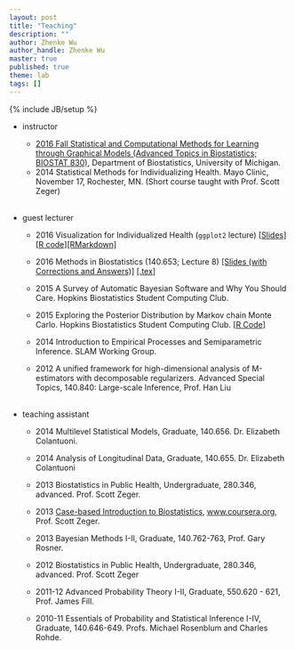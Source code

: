 ```yaml
---
layout: post
title: "Teaching"
description: ""
author: Zhenke Wu
author_handle: Zhenke Wu
master: true
published: true
theme: lab
tags: []
---
```

{% include JB/setup %}

* instructor
    * [2016 Fall Statistical and Computational Methods for Learning through Graphical Models (Advanced 
    Topics in Biostatistics; BIOSTAT 830)](/teaching/graphical_model), Department of Biostatistics, University of Michigan.
	* 2014 Statistical Methods for Individualizing Health. Mayo Clinic, November 17, Rochester, MN. (Short course taught with Prof. Scott Zeger)<br><br>
	
* guest lecturer
	* 2016 Visualization for Individualized Health (`ggplot2` lecture) [[Slides]](/assets/pdfs/slides/teaching/2016/inhealthvis/2016-02-23-ggplot2_lecture.pdf)[[R code]](/assets/pdfs/slides/teaching/2016/inhealthvis/ggplot2_lecture.R)[[RMarkdown]](/assets/pdfs/slides/teaching/2016/inhealthvis/ggplot2_lecture.rmd)
    * 2016 Methods in Biostatistics (140.653; Lecture 8) [[Slides (with Corrections and Answers)]](/assets/pdfs/slides/teaching/2016/140.653/653_Lecture8_11Feb2016.pdf) [[.tex]](/assets/pdfs/slides/teaching/2016/140.653/653_Lecture8_beamer_source.zip)
    * 2015 A Survey of Automatic Bayesian Software and Why You Should Care. Hopkins Biostatistics Student Computing Club.
	* 2015 Exploring the Posterior Distribution by Markov chain Monte Carlo. Hopkins Biostatistics Student Computing Club. [[R Code]](https://github.com/zhenkewu/demo_code)
	
	* 2014 Introduction to Empirical Processes and Semiparametric Inference. SLAM Working Group.
	
	* 2012 A unified framework for high-dimensional analysis of M-estimators with decomposable regularizers. Advanced Special Topics, 140.840: Large-scale Inference, Prof. Han Liu<br><br>
		
* teaching assistant

	* 2014 Multilevel Statistical Models, Graduate, 140.656. Dr. Elizabeth Colantuoni.
	
	* 2014 Analysis of Longitudinal Data, Graduate, 140.655. Dr. Elizabeth Colantuoni
	
	* 2013 Biostatistics in Public Health, Undergraduate, 280.346, advanced. Prof. Scott Zeger.
	
	* 2013 [Case-based Introduction to Biostatistics](https://www.coursera.org/course/casebasedbiostat), www.coursera.org, Prof. Scott Zeger.
    
	* 2013 Bayesian Methods I-II, Graduate, 140.762-763, Prof. Gary Rosner.
	
	* 2012 Biostatistics in Public Health, Undergraduate, 280.346, advanced. Prof. Scott Zeger
	
	* 2011-12 Advanced Probability Theory I-II, Graduate, 550.620 - 621, Prof. James Fill.
	
	* 2010-11 Essentials of Probability and Statistical Inference I-IV, Graduate, 140.646-649. Profs. Michael Rosenblum and Charles Rohde.
